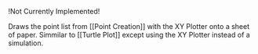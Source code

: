 !Not Currently Implemented!

Draws the point list from [[Point Creation]] with the XY Plotter onto a sheet of paper.
Simmilar to [[Turtle Plot]] except using the XY Plotter instead of a simulation.